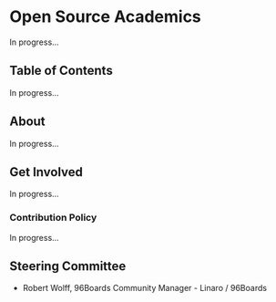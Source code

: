 # Open Source Academics   

In progress...

## Table of Contents

In progress...

## About

In progress...

## Get Involved

In progress...

### Contribution Policy

In progress...

## Steering Committee

- Robert Wolff, 96Boards Community Manager - Linaro / 96Boards
